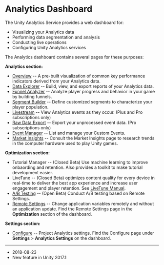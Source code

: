 # Analytics Dashboard

The Unity Analytics Service provides a web dashboard for:

* Visualizing your Analytics data
* Performing data segmentation and analysis
* Conducting live operations
* Configuring Unity Analytics services

The Analytics dashboard contains several pages for these purposes:

**Analytics section:**

* [Overview](UnityAnalyticsDashbaordOverview) -- A pre-built visualization of common key performance indicators derived from your Analytics data.
* [Data Explorer](UnityAnalyticsDataExplorer) -- Build, view, and export reports of your Analytics data.
* [Funnel Analyzer](UnityAnalyticsFunnelAnalyzer) -- Analyze player progress and behavior in your game by building funnels.
* [Segment Builder](UnityAnalyticsSegmentBuilder) -- Define customized segments to characterize your player population.
* [Livestream](UnityAnalyticsLivestream) -- View Analytics events as they occur. (Plus and Pro subscriptions only)
* [Raw Data Export](UnityAnalyticsRawDataExport) -- Export your unprocessed event data. (Pro subscriptions only)
* [Event Manager](UnityAnalyticsDashboardEventManager) -- List and manage your Custom Events.
* [Market Insights](UnityAnalyticsMarketInsights) -- Consult the Market Insights page to research trends in the computer hardware used to play Unity games. 


**Optimization section:**

* Tutorial Manager -- (Closed Beta) Use machine learning to improve onbaording and retention. Also provides a toolkit to make tutorial development easier.
* LiveTune -- (Closed Beta) optimizes content quality for every device in real-time to deliver the best app experience and increase user engagement and player retention. See [LiveTune Manual](https://unitytech.github.io/livetune-plugin/).
* [A/B Testing](UnityAnalyticsABTesting) -- (Open Beta) Conduct A/B testing based on Remote Settings.  
* [Remote Settings](UnityAnalyticsRemoteSettings) -- Change application variables remotely and without an application update. Find the Remote Settings page in the **Optimization** section of the dashboard.

**Settings section:**

* [Configure](UnityAnalyticsDashboardConfigure) -- Project Analytics settings. Find the Configure page under **Settings** > **Analytics Settings** on the dashboard.


---
* <span class="page-edit">2018-08-23  <!-- include IncludeTextNewPageYesEdit --></span>
* <span class="page-history">New feature in Unity 2017.1</span>